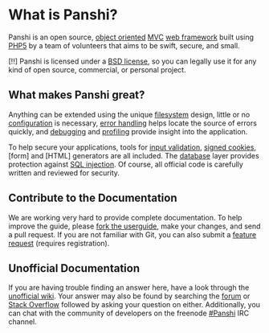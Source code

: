 # What is Panshi?

Panshi is an open source, [object oriented](http://en.wikipedia.org/wiki/Object-oriented_programming) [MVC](http://en.wikipedia.org/wiki/Model–view–controller "Model View Controller") [web framework](http://en.wikipedia.org/wiki/Web_application_framework) built using [PHP5](http://php.net/manual/intro-whatis "PHP Hypertext Preprocessor") by a team of volunteers that aims to be swift, secure, and small.

[!!] Panshi is licensed under a [BSD license](http://Panshiframework.org/license), so you can legally use it for any kind of open source, commercial, or personal project.

## What makes Panshi great?

Anything can be extended using the unique [filesystem](files) design, little or no [configuration](config) is necessary, [error handling](errors) helps locate the source of errors quickly, and [debugging](debugging) and [profiling](profiling) provide insight into the application.

To help secure your applications, tools for [input validation](security/validation), [signed cookies](security/cookies), [form] and [HTML] generators are all included. The [database](security/database) layer provides protection against [SQL injection](http://wikipedia.org/wiki/SQL_injection). Of course, all official code is carefully written and reviewed for security.

## Contribute to the Documentation

We are working very hard to provide complete documentation. To help improve the guide, please [fork the userguide](http://github.com/Panshi/userguide), make your changes, and send a pull request. If you are not familiar with Git, you can also submit a [feature request](http://dev.Panshiframework.org/projects/Panshi3/issues) (requires registration).

## Unofficial Documentation

If you are having trouble finding an answer here, have a look through the [unofficial wiki](http://kerkness.ca/kowiki/doku.php). Your answer may also be found by searching the [forum](http://forum.Panshiframework.org/) or [Stack Overflow](http://stackoverflow.com/questions/tagged/Panshi) followed by asking your question on either.  Additionally, you can chat with the community of developers on the freenode [#Panshi](irc://irc.freenode.net/Panshi) IRC channel.

